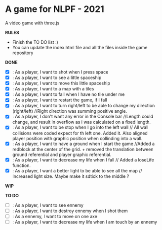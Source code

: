 A game for NLPF - 2021
===========================

A video game with three.js

**RULES**
- Finish the TO DO list :)
- You can update the index.html file and all the files inside the game repository

**DONE**

- [X] : As a player, I want to shot when I press space
- [X] : As a player, I want to see a little spaceship
- [X] : As a player, I want to move this little spaceship
- [X] : As a player, I want to a map with a tiles
- [X] : As a player, I want to fall when I have no tile under me
- [X] : As a player, I want to restart the game, if I fall
- [X] : As a player, I want to turn right/left to be able to change my direction (right/left) //Right direction was summing positive angle.
- [X] : As a player, I don't want any error in the Console bar //Length could change, and result in overflow as i was calculated on a fixed length.
- [X] : As a player, I want to be stop when I go into the left wall // All wall collisions were coded expect for th left one. Added it. Also aligned player position with graphic position when collinding into a wall.
- [X] : As a player, I want to have a ground when I start the game //Added a redblock at the center of the grid. + removed the translation between ground referential and player graphic referential.
- [X] : As a player, I want to decrease my life when I fall // Added a loseLife function.
- [X] : As a player, I want a better light to be able to see all the map // Increased light size. Maybe make it sdtick to the middle ?

**WIP**

**TO DO**

- [ ] : As a player, I want to see ennemy
- [ ] : As a player, I want to destroy ennemy when I shot them
- [ ] : As a ennemy, I want to move on one axe
- [ ] : As a player, I want to decrease my life when I am touch by an ennemy
